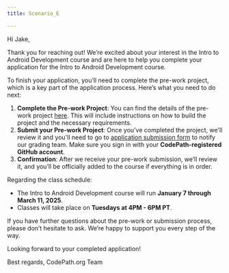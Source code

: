 ```yaml
---
title: Scenario_E

---
```


Hi Jake,

Thank you for reaching out! We’re excited about your interest in the Intro to Android Development course and are here to help you complete your application for the Intro to Android Development course.

To finish your application, you’ll need to complete the pre-work project, which is a key part of the application process. Here’s what you need to do next:

1. **Complete the Pre-work Project**: You can find the details of the pre-work project [here](https://courses.codepath.org/snippets/and101/prework). This will include instructions on how to build the project and the necessary requirements.
2. **Submit your Pre-work Project**: Once you’ve completed the project, we'll review it and you'll need to go to [application submission form](https://apply.codepath.org/members/login/?next=/prework/) to notify our grading team. Make sure you sign in with your **CodePath-registered GitHub account**.
3. **Confirmation**: After we receive your pre-work submission, we’ll review it, and you’ll be officially added to the course if everything is in order.

Regarding the class schedule:
- The Intro to Android Development course will run **January 7 through March 11, 2025**.
- Classes will take place on **Tuesdays at 4PM - 6PM PT**.

If you have further questions about the pre-work or submission process, please don’t hesitate to ask. We’re happy to support you every step of the way.

Looking forward to your completed application!


Best regards,
CodePath.org Team